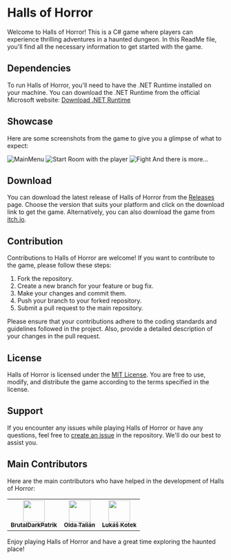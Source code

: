 # Halls of Horror

Welcome to Halls of Horror! This is a C# game where players can experience thrilling adventures in a haunted dungeon. In this ReadMe file, you'll find all the necessary information to get started with the game.

## Dependencies

To run Halls of Horror, you'll need to have the .NET Runtime installed on your machine. You can download the .NET Runtime from the official Microsoft website: [Download .NET Runtime](https://dotnet.microsoft.com/en-us/download/dotnet/6.0)

## Showcase

Here are some screenshots from the game to give you a glimpse of what to expect:

![MainMenu](https://imgur.com/lejOH03.png)
![Start Room with the player](https://imgur.com/UHOpDFA.png)
![Fight](https://imgur.com/8JeQv3M.png)
And there is more...

## Download

You can download the latest release of Halls of Horror from the [Releases](https://github.com/OldaTalian/HallsOfHorror/releases) page. Choose the version that suits your platform and click on the download link to get the game. Alternatively, you can also download the game from [itch.io](https://fgzthemightyjokester.itch.io/halls-of-horror).

## Contribution

Contributions to Halls of Horror are welcome! If you want to contribute to the game, please follow these steps:

1. Fork the repository.
2. Create a new branch for your feature or bug fix.
3. Make your changes and commit them.
4. Push your branch to your forked repository.
5. Submit a pull request to the main repository.

Please ensure that your contributions adhere to the coding standards and guidelines followed in the project. Also, provide a detailed description of your changes in the pull request.

## License

Halls of Horror is licensed under the [MIT License](./LICENSE). You are free to use, modify, and distribute the game according to the terms specified in the license.

## Support

If you encounter any issues while playing Halls of Horror or have any questions, feel free to [create an issue](https://github.com/OldaTalian/HallsOfHorror/issues) in the repository. We'll do our best to assist you.

## Main Contributors

Here are the main contributors who have helped in the development of Halls of Horror:

<table>
  <tr>
    <td align="center"><a href="https://github.com/BrutalDarkPatrik"><img src="https://avatars.githubusercontent.com/u/114251514?s=32&v=4" width="50px;" alt=""/><br /><sub><b>BrutalDarkPatrik</b></sub></a></td>
    <td align="center"><a href="https://github.com/OldaTalian"><img src="https://avatars.githubusercontent.com/u/114180423?v=4&s=32" width="50px;" alt=""/><br /><sub><b>Olda Talián</b></sub></a></td>
    <td align="center"><a href="https://github.com/Peko7182"><img src="https://avatars.githubusercontent.com/u/114230143?v=4&s=32" width="50px;" alt=""/><br /><sub><b>Lukáš Kotek</b></sub></a></td>
  </tr>
</table>

Enjoy playing Halls of Horror and have a great time exploring the haunted place!
